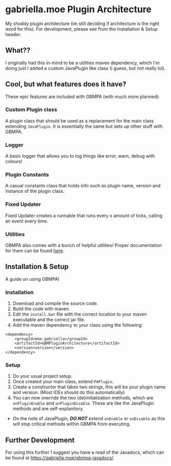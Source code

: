 # gabriella.moe Plugin Architecture
My shoddy plugin architecture (im still deciding if architecture is the right word for this). For development, please see from the Installation & Setup header.

## What??
I originally had this in-mind to be a utilities maven dependency, which I'm doing just I added a custom JavaPlugin like class (i guess, but not really lol).

## Cool, but what features does it have?
These epic features are included with GBMPA (with much more planned):

### Custom Plugin class
A plugin class that should be used as a replacement for the main class extending `JavaPlugin`. It is essentially the same but sets up other stuff with GBMPA.

### Logger
A basic logger that allows you to log things like error, warn, debug with colours!

### Plugin Constants
A casual constants class that holds info such as plugin name, version and instance of the plugin class.

### Fixed Updater
Fixed Updater creates a runnable that runs every x amount of ticks, calling an event every time.

### Utilities
GBMPA also comes with a bunch of helpful utilities! Proper documentation for them can be found [here](https://gabriella.moe/gbmpa-javadocs/moe/gabriella/gbmpa/utils/package-summary.html).

## Installation & Setup
A guide on using GBMPA!

### Installation
1. Download and compile the source code.
2. Build the code with maven.
3. Edit the `install.bat` file with the correct location to your maven executable and the correct jar file.
4. Add the maven dependency to your class using the following:
```
<dependency>
    <groupId>moe.gabriella</groupId>
    <artifactId>GBMPluginArchitecture</artifactId>
    <version>version</version>
</dependency>
```

### Setup
1. Do your usual project setup.
2. Once created your main class, extend `PAPlugin`.
3. Create a constructor that takes two strings, this will be your plugin name and version. (Most IDEs should do this automatically)
4. You can now override the two (de)initialization methods, which are `onPluginEnable` and `onPluginDisable`. These are like the JavaPlugin methods and are self-explanitory.
  - On the note of JavaPlugin, ***DO NOT*** extend `onEnable` or `onDisable` as this will stop critical methods within GBMPA from executing.

## Further Development
For using this further I suggest you have a read of the Javadocs, which can be found at https://gabriella.moe/gbmpa-javadocs/.

